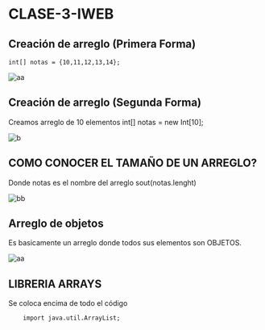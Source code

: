 # CLASE-3-IWEB

## Creación de arreglo (Primera Forma)
    int[] notas = {10,11,12,13,14};
    
![aa](https://github.com/SergioABS0813/CLASE-3-IWEB/assets/134556600/edf4f83c-4f57-458a-b751-067fbdd59bf4)

## Creación de arreglo (Segunda Forma)

Creamos arreglo de 10 elementos
    int[] notas = new Int[10];
    
![b](https://github.com/SergioABS0813/CLASE-3-IWEB/assets/134556600/ab75282e-4a22-47b0-b6e2-7a3a21ea0260)

## COMO CONOCER EL TAMAÑO DE UN ARREGLO?
Donde notas es el nombre del arreglo
    sout(notas.lenght)
    
![bb](https://github.com/SergioABS0813/CLASE-3-IWEB/assets/134556600/fde56f2f-57fc-49b8-a04f-fe55756b3024)

## Arreglo de objetos
Es basicamente un arreglo donde todos sus elementos son OBJETOS.

![aa](https://github.com/SergioABS0813/CLASE-3-IWEB/assets/134556600/56f91199-e022-4d32-9660-9648346f1249)

## LIBRERIA ARRAYS
Se coloca encima de todo el código

        import java.util.ArrayList;
